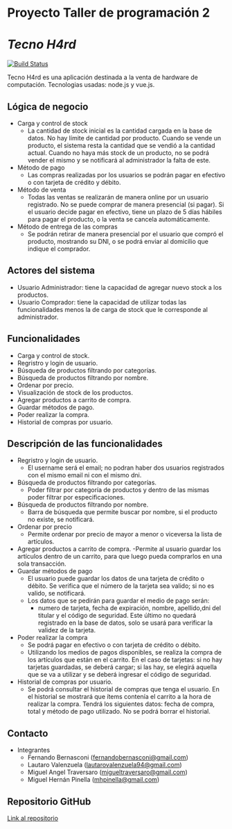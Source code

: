 # Proyecto Taller de programación 2
# _Tecno H4rd_


[![Build Status][1]](https://github.com/Dephros/Tecno-H4rd)

Tecno H4rd es una aplicación destinada a la venta de hardware de computación.
Tecnologias usadas: node.js y vue.js.

## Lógica de negocio

- Carga y control de stock
    - La cantidad de stock inicial es la cantidad cargada en la base de datos. No hay límite de cantidad por producto. Cuando se vende un producto, el sistema resta la cantidad que se vendió a la cantidad actual. Cuando no haya más stock de un producto, no se podrá vender el mismo y se notificará al administrador la falta de este.
- Método de pago
    - Las compras realizadas por los usuarios se podrán pagar en efectivo o con tarjeta de crédito y débito.
- Método de venta
    - Todas las ventas se realizarán de manera online por un usuario registrado. No se puede comprar de manera presencial (si pagar). Si el usuario decide pagar en efectivo, tiene un plazo de 5 días hábiles para pagar el producto, o la venta se cancela automáticamente.
- Método de entrega de las compras
    - Se podrán retirar de manera presencial por el usuario que compró el producto, mostrando su DNI, o se podrá enviar al domicilio que indique el comprador.

## Actores del sistema
- Usuario Administrador: tiene la capacidad de agregar nuevo stock a los productos.
- Usuario Comprador: tiene la capacidad de utilizar todas las funcionalidades menos la de carga de stock que le corresponde al administrador.

## Funcionalidades

- Carga y control de stock.
- Regristro y login de usuario.
- Búsqueda de productos filtrando por categorías.
- Búsqueda de productos filtrando por nombre.
- Ordenar por precio.
- Visualización de stock de los productos.
- Agregar productos a carrito de compra.
- Guardar métodos de pago.
- Poder realizar la compra.
- Historial de compras por usuario.

## Descripción de las funcionalidades

- Regristro y login de usuario.
     - El username será el email; no podran haber dos usuarios registrados con el mismo email ni con el mismo dni.
- Búsqueda de productos filtrando por categorías.
    - Poder filtrar por categoría de productos y dentro de las mismas poder filtrar por especificaciones.
- Búsqueda de productos filtrando por nombre.
    - Barra de búsqueda que permite buscar por nombre, si el producto no existe, se notificará.
- Ordenar por precio
    - Permite ordenar por precio de mayor a menor o viceversa la lista de artículos.
- Agregar productos a carrito de compra.
    -Permite al usuario guardar los artículos dentro de un carrito, para que luego pueda comprarlos en una sola transacción.
- Guardar métodos de pago
    - El usuario puede guardar los datos de una tarjeta de crédito o débito. Se verifica que el número de la tarjeta sea valido; si no es valido, se notificará.
    - Los datos que se pedirán para guardar el medio de pago serán:
        - numero de tarjeta, fecha de expiración, nombre, apellido,dni del titular y el código de seguridad. Este último no quedará registrado en la base de datos, solo se usará para verificar la validez de la tarjeta.
- Poder realizar la compra
   - Se podrá pagar en efectivo o con tarjeta de crédito o débito.
   - Utilizando los medios de pagos disponibles, se realiza la compra de los artículos que están en el carrito. En el caso de tarjetas: si no hay tarjetas guardadas, se deberá cargar; si las hay, se elegirá aquella que se va a utilizar y se deberá ingresar el código de seguridad.
- Historial de compras por usuario.
    - Se podrá consultar el historial de compras que tenga el usuario. En el historial se mostrará que ítems contenía el carrito a la hora de realizar la compra. Tendrá los siguientes datos: fecha de compra, total y método de pago utilizado. No se podrá borrar el historial.

## Contacto

- Integrantes
    - Fernando Bernasconi (fernandobernasconi@gmail.com)
    - Lautaro Valenzuela (lautarovalenzuela94@gmail.com)
    - Miguel Angel Traversaro (migueltraversaro@gmail.com)
    - Miguel Hernán Pinella (mhpinella@gmail.com)

## Repositorio GitHub

[Link al repositorio](https://github.com/Dephros/Tecno-H4rd)

[1]:https://icon-library.com/images/github-icon-for-resume/github-icon-for-resume-14.jpg
